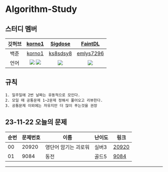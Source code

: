 # Algorithm-Study 


## 스터디 멤버
|깃허브|[korno1](https://github.com/korno1)|[Sigdose](https://github.com/Sigdose)|[FaintDL](https://github.com/FaintDL)|
|:---:|:-----------:|:-----------:|:-----------:|
|백준|[korno1](https://solved.ac/profile/korno1)|[ks8sdsy8](https://solved.ac/profile/ks8sdsy8)|[emlys7296](https://solved.ac/profile/emlys7296)|
|언어|<img src = "https://img.shields.io/badge/C++-00599C?style=flat-square&logo=cplusplus&logoColor=white"/> <img src = "https://img.shields.io/badge/Java-007396?style=flat-square&logo=java&logoColor=white"/>|<img src = "https://img.shields.io/badge/C++-00599C?style=flat-square&logo=cplusplus&logoColor=white"/>|<img src = "https://img.shields.io/badge/C++-00599C?style=flat-square&logo=cplusplus&logoColor=white"/>|




## 규칙
```
1. 일주일에 2번 날짜는 유동적으로 모인다.
2. 모일 때 공통문제 1~2문제 정해서 풀어오고 리뷰한다.
3. 공통문제 이외에는 자유지만 더 많이 푸는것을 권장
```



## 23-11-22 오늘의 문제
| 순번 | 문제번호 | 이름 | 난이도 | 링크 |
------| ------| ----------------| ------| ------|
| 00  | 20920 | 영단어 암기는 괴로워 | 실버3 | [20920](https://www.acmicpc.net/problem/20920) |
| 01  | 9084 | 동전 | 골드5 | [9084](https://www.acmicpc.net/problem/9084) |


***
